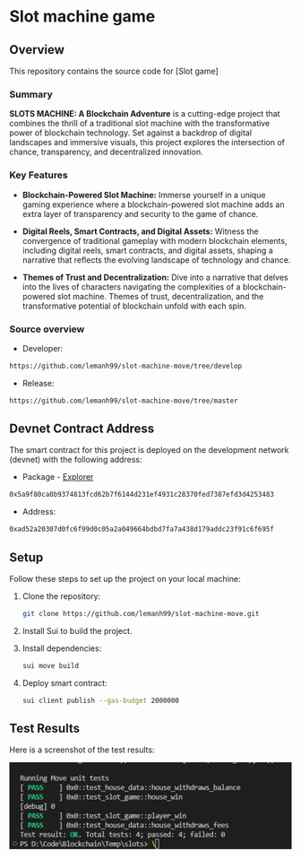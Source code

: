 # Slot machine game

## Overview

This repository contains the source code for [Slot game]

### Summary
**SLOTS MACHINE: A Blockchain Adventure** is a cutting-edge project that combines the thrill of a traditional slot machine with the transformative power of blockchain technology. Set against a backdrop of digital landscapes and immersive visuals, this project explores the intersection of chance, transparency, and decentralized innovation.

### Key Features

- **Blockchain-Powered Slot Machine:** Immerse yourself in a unique gaming experience where a blockchain-powered slot machine adds an extra layer of transparency and security to the game of chance.

- **Digital Reels, Smart Contracts, and Digital Assets:** Witness the convergence of traditional gameplay with modern blockchain elements, including digital reels, smart contracts, and digital assets, shaping a narrative that reflects the evolving landscape of technology and chance.

- **Themes of Trust and Decentralization:** Dive into a narrative that delves into the lives of characters navigating the complexities of a blockchain-powered slot machine. Themes of trust, decentralization, and the transformative potential of blockchain unfold with each spin.

### Source overview
- Developer:
```bash
https://github.com/lemanh99/slot-machine-move/tree/develop
```

- Release:
```bash
https://github.com/lemanh99/slot-machine-move/tree/master
```


## Devnet Contract Address

The smart contract for this project is deployed on the development network (devnet) with the following address:
- Package - [Explorer](https://suiexplorer.com/object/0x5a9f80ca0b9374813fcd62b7f6144d231ef4931c28370fed7387efd3d4253483?network=devnet)
```sh
0x5a9f80ca0b9374813fcd62b7f6144d231ef4931c28370fed7387efd3d4253483
```
- Address:
```sh
0xad52a20307d0fc6f99d0c05a2a049664bdbd7fa7a438d179addc23f91c6f695f
```

## Setup

Follow these steps to set up the project on your local machine:

1. Clone the repository:

   ```bash
   git clone https://github.com/lemanh99/slot-machine-move.git
    ```

2. Install Sui to build the project.
3. Install dependencies:
   ```bash
   sui move build
   ```

4. Deploy smart contract:
   ```bash
   sui client publish --gas-budget 2000000
   ```

## Test Results

Here is a screenshot of the test results:

![Test Results](/img/run_test.png)


